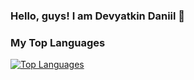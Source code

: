 ### Hello, guys! I am Devyatkin Daniil 👋

<!-- <img align="center" src="https://github-readme-stats.vercel.app/api/<CARD_TYPE>/?username=d3vyatk4ru&show_icons=true&theme=dark" /> -->

### My Top Languages

[![Top Languages](https://github-readme-stats.vercel.app/api/top-langs/?username=d3vyatk4ru&layout=compact&langs_count=8)](https://github.com/d3vyatk4ru/github-readme-stats)

<!--
**d3vyatk4ru/d3vyatk4ru** is a ✨ _special_ ✨ repository because its `README.md` (this file) appears on your GitHub profile.

Here are some ideas to get you started:

- 🔭 I’m currently working on ...
- 🌱 I’m currently learning ...
- 👯 I’m looking to collaborate on ...
- 🤔 I’m looking for help with ...
- 💬 Ask me about ...
- 📫 How to reach me: ...
- 😄 Pronouns: ...
- ⚡ Fun fact: ...
-->
